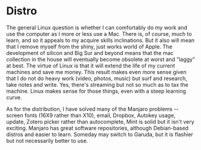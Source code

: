 # Distro

The general Linux question is whether I can comfortably do my work and use the computer as I more or less use a Mac. There is, of course, much to learn, and so it appeals to my acquire skills inclinations. But it also will mean that I remove myself from the shiny, just works world of Apple. The development of silicon and Big Sur and beyond means that the mac collection in the house will eventually become obsolete at worst and "laggy" at best. The virtue of Linux is that it will extend the life of my current machines and save me money. This result makes even more sense given that I do not do heavy work (video, photos, music) but surf and research, take notes and write. Yes, there's streaming but not so much as to tax the machine. Linux makes sense for those things, even with a steep learning curve.

As for the distribution, I have solved many of the Manjaro problems -- screen fonts (16X9 rather than X10), email, Dropbox, Autokey usage, update, Zotero picker rather than autocomplete, Mint is solid but it isn't very exciting. Manjaro has great software repositories, although Debian-based distros and easier to learn. Someday may switch to Garuda, but it is flashier but not necessarily better to use.
